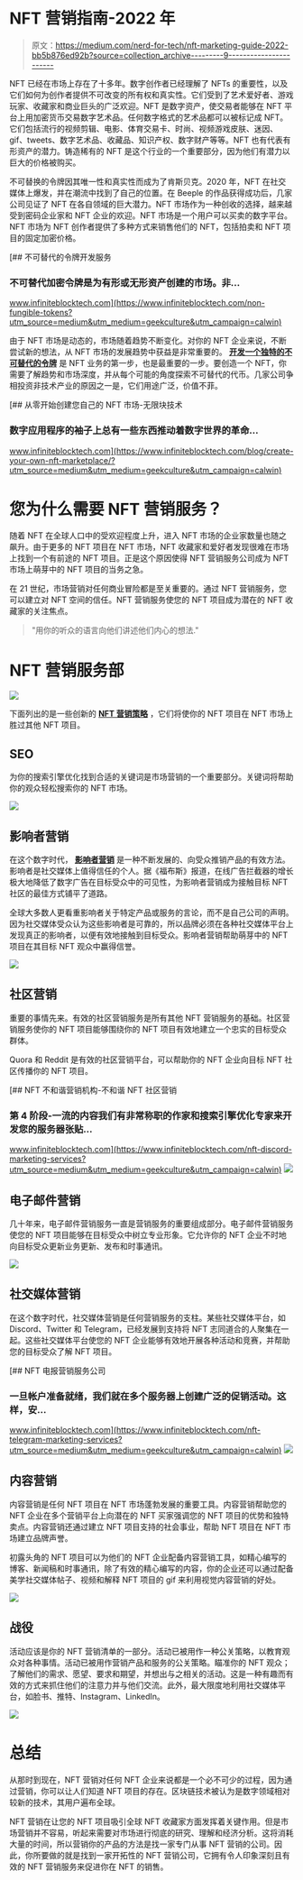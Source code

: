 # NFT 营销指南-2022 年

> 原文：<https://medium.com/nerd-for-tech/nft-marketing-guide-2022-bb5b876ed92b?source=collection_archive---------9----------------------->

NFT 已经在市场上存在了十多年。数字创作者已经理解了 NFTs 的重要性，以及它们如何为创作者提供不可改变的所有权和真实性。它们受到了艺术爱好者、游戏玩家、收藏家和商业巨头的广泛欢迎。NFT 是数字资产，使交易者能够在 NFT 平台上用加密货币交易数字艺术品。任何数字格式的艺术品都可以被标记成 NFT。它们包括流行的视频剪辑、电影、体育交易卡、时尚、视频游戏皮肤、迷因、gif、tweets、数字艺术品、收藏品、知识产权、数字财产等等。NFT 也有代表有形资产的潜力。铸造稀有的 NFT 是这个行业的一个重要部分，因为他们有潜力以巨大的价格被购买。

不可替换的令牌因其唯一性和真实性而成为了肯斯贝克。2020 年，NFT 在社交媒体上爆发，并在潮流中找到了自己的位置。在 Beeple 的作品获得成功后，几家公司见证了 NFT 在各自领域的巨大潜力。NFT 市场作为一种创收的选择，越来越受到密码企业家和 NFT 企业的欢迎。NFT 市场是一个用户可以买卖的数字平台。NFT 市场为 NFT 创作者提供了多种方式来销售他们的 NFT，包括拍卖和 NFT 项目的固定加密价格。

[](https://www.infiniteblocktech.com/non-fungible-tokens?utm_source=medium&utm_medium=geekculture&utm_campaign=calwin) [## 不可替代的令牌开发服务

### 不可替代加密令牌是为有形或无形资产创建的市场。非…

www.infiniteblocktech.com](https://www.infiniteblocktech.com/non-fungible-tokens?utm_source=medium&utm_medium=geekculture&utm_campaign=calwin) 

由于 NFT 市场是动态的，市场随着趋势不断变化。对你的 NFT 企业来说，不断尝试新的想法，从 NFT 市场的发展趋势中获益是非常重要的。 [**开发一个独特的不可替代的令牌**](https://www.infiniteblocktech.com/nft-development-services?utm_source=medium&utm_medium=nerd-for-tech&utm_campaign=calwin) 是 NFT 业务的第一步，也是最重要的一步。要创造一个 NFT，你需要了解趋势和市场深度，并从每个可能的角度探索不可替代的代币。几家公司争相投资非技术产业的原因之一是，它们用途广泛，价值不菲。

[](https://www.infiniteblocktech.com/blog/create-your-own-nft-marketplace/?utm_source=medium&utm_medium=geekculture&utm_campaign=calwin) [## 从零开始创建您自己的 NFT 市场-无限块技术

### 数字应用程序的袖子上总有一些东西推动着数字世界的革命…

www.infiniteblocktech.com](https://www.infiniteblocktech.com/blog/create-your-own-nft-marketplace/?utm_source=medium&utm_medium=geekculture&utm_campaign=calwin) 

# **您为什么需要 NFT 营销服务？**

随着 NFT 在全球人口中的受欢迎程度上升，进入 NFT 市场的企业家数量也随之飙升。由于更多的 NFT 项目在 NFT 市场，NFT 收藏家和爱好者发现很难在市场上找到一个有前途的 NFT 项目。正是这个原因使得 NFT 营销服务公司成为 NFT 市场上萌芽中的 NFT 项目的当务之急。

在 21 世纪，市场营销对任何商业冒险都是至关重要的。通过 NFT 营销服务，您可以建立对 NFT 空间的信任。NFT 营销服务使您的 NFT 项目成为潜在的 NFT 收藏家的关注焦点。

> "用你的听众的语言向他们讲述他们内心的想法."

# **NFT 营销服务部**

![](img/16c878650f535d0956edfa1f48daf659.png)

下面列出的是一些创新的 [**NFT 营销策略**](https://www.infiniteblocktech.com/nft-marketing-services?utm_source=medium&utm_medium=geekculture&utm_campaign=calwin) ，它们将使你的 NFT 项目在 NFT 市场上胜过其他 NFT 项目。

## **SEO**

为你的搜索引擎优化找到合适的关键词是市场营销的一个重要部分。关键词将帮助你的观众轻松搜索你的 NFT 市场。

![](img/fb3debc7065440b0afdec6f42bd8e70c.png)

## **影响者营销**

在这个数字时代， [**影响者营销**](https://www.infiniteblocktech.com/blog/nft-influencer-marketing/?utm_source=medium&utm_medium=geekculture&utm_campaign=calwin) 是一种不断发展的、向受众推销产品的有效方法。影响者是社交媒体上值得信任的个人。据《福布斯》报道，在线广告拦截器的增长极大地降低了数字广告在目标受众中的可见性，为影响者营销成为接触目标 NFT 社区的最佳方式铺平了道路。

全球大多数人更看重影响者关于特定产品或服务的言论，而不是自己公司的声明。因为社交媒体受众认为这些影响者是可靠的，所以品牌必须在各种社交媒体平台上发现真正的影响者，以便有效地接触到目标受众。影响者营销帮助萌芽中的 NFT 项目在其目标 NFT 观众中赢得信誉。

![](img/1f80de3e147007af0a23429984c50b78.png)

## **社区营销**

重要的事情先来。有效的社区营销服务是所有其他 NFT 营销服务的基础。社区营销服务使你的 NFT 项目能够围绕你的 NFT 项目有效地建立一个忠实的目标受众群体。

Quora 和 Reddit 是有效的社区营销平台，可以帮助你的 NFT 企业向目标 NFT 社区传播你的 NFT 项目。

[](https://www.infiniteblocktech.com/nft-discord-marketing-services?utm_source=medium&utm_medium=geekculture&utm_campaign=calwin) [## NFT 不和谐营销机构-不和谐 NFT 社区营销

### 第 4 阶段-一流的内容我们有非常称职的作家和搜索引擎优化专家来开发您的服务器张贴…

www.infiniteblocktech.com](https://www.infiniteblocktech.com/nft-discord-marketing-services?utm_source=medium&utm_medium=geekculture&utm_campaign=calwin) ![](img/0f6c829e2bac69f11f63aecb7cb933d8.png)

## **电子邮件营销**

几十年来，电子邮件营销服务一直是营销服务的重要组成部分。电子邮件营销服务使您的 NFT 项目能够在目标受众中树立专业形象。它允许你的 NFT 企业不时地向目标受众更新业务更新、发布和时事通讯。

![](img/ff27bbf56a09bef745fdabc76c3aa732.png)

## **社交媒体营销**

在这个数字时代，社交媒体营销是任何营销服务的支柱。某些社交媒体平台，如 Discord、Twitter 和 Telegram，已经发展到支持将 NFT 志同道合的人聚集在一起。这些社交媒体平台使您的 NFT 企业能够有效地开展各种活动和竞赛，并帮助您的目标受众了解 NFT 项目。

[](https://www.infiniteblocktech.com/nft-telegram-marketing-services?utm_source=medium&utm_medium=geekculture&utm_campaign=calwin) [## NFT 电报营销服务公司

### 一旦帐户准备就绪，我们就在多个服务器上创建广泛的促销活动。这样，安…

www.infiniteblocktech.com](https://www.infiniteblocktech.com/nft-telegram-marketing-services?utm_source=medium&utm_medium=geekculture&utm_campaign=calwin) ![](img/67c1836963d3501f72066e9669cfdd89.png)

## **内容营销**

内容营销是任何 NFT 项目在 NFT 市场蓬勃发展的重要工具。内容营销帮助您的 NFT 企业在多个营销平台上向潜在的 NFT 买家强调您的 NFT 项目的优势和独特卖点。内容营销还通过建立 NFT 项目支持的社会事业，帮助 NFT 项目在 NFT 市场建立品牌声誉。

初露头角的 NFT 项目可以为他们的 NFT 企业配备内容营销工具，如精心编写的博客、新闻稿和时事通讯，除了有效的精心编写的内容，你的企业还可以通过配备美学社交媒体帖子、视频和解释 NFT 项目的 gif 来利用视觉内容营销的好处。

![](img/78712c57fd9d24168541b6faaa1f1350.png)

## **战役**

活动应该是你的 NFT 营销清单的一部分。活动已被用作一种公关策略，以教育观众对各种事情。活动已被用作营销产品和服务的公关策略。瞄准你的 NFT 观众；了解他们的需求、愿望、要求和期望，并想出与之相关的活动。这是一种有趣而有效的方式来抓住他们的注意力并与他们交流。此外，最大限度地利用社交媒体平台，如脸书、推特、Instagram、LinkedIn。

![](img/ba8c18be42b1da1337dd606bab731c63.png)

# **总结**

从那时到现在，NFT 营销对任何 NFT 企业来说都是一个必不可少的过程，因为通过营销，你可以让人们知道 NFT 项目的存在。区块链技术被认为是数字领域相对较新的技术，其用户遍布全球。

NFT 营销在让您的 NFT 项目吸引全球 NFT 收藏家方面发挥着关键作用。但是市场营销并不容易，听起来需要对市场进行彻底的研究、理解和经济分析。这将消耗大量的时间，所以营销你的产品的方法是找一家专门从事 NFT 营销的公司。因此，你所要做的就是找到一家开拓性的 NFT 营销公司，它拥有令人印象深刻且有效的 NFT 营销服务来促进你在 NFT 的销售。